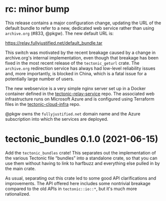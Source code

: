 # rc: minor bump

This release contains a major configuration change, updating the URL of the
default bundle to refer to a new, dedicated web service rather than using
`archive.org` (#833, @pkgw). The new default URL is:

https://relay.fullyjustified.net/default_bundle.tar

This switch was motivated by the recent breakage caused by a change in
archive.org's internal implementation, even though that breakage has been fixed
in the most recent release of the `tectonic_geturl` crate. The `archive.org`
redirection service has always had low-level reliability issues and, more
importantly, is blocked in China, which is a fatal issue for a potentially large
number of users.

The new webservice is a very simple nginx server set up in a Docker container
defined in the [tectonic-relay-service] repo. The associated web infrastructure
runs on Microsoft Azure and is configured using Terraform files in the
[tectonic-cloud-infra] repo.

[tectonic-relay-service]: https://github.com/tectonic-typesetting/tectonic-relay-service
[tectonic-cloud-infra]: https://github.com/tectonic-typesetting/tectonic-cloud-infra

@pkgw owns the `fullyjustified.net` domain name and the Azure subscription into
which the services are deployed.


# tectonic_bundles 0.1.0 (2021-06-15)

Add the `tectonic_bundles` crate! This separates out the implementation of the
various Tectonic file “bundles” into a standalone crate, so that you can use
them without having to link to harfbuzz and everything else pulled in by the
main crate.

As usual, separating out this crate led to some good API clarifications and
improvements. The API offered here includes some nontrivial breakage compared to
the old APIs in `tectonic::io::*`, but it's much more rationalized.
